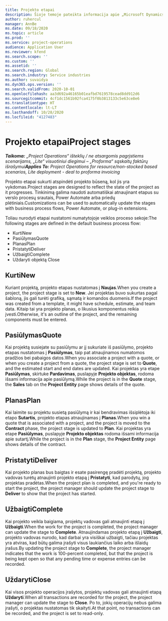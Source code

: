 ```yaml
---
title: Projekto etapai
description: Šioje temoje pateikta informacija apie „Microsoft Dynamics Project Operations“ projektų etapus.
author: ruhercul
manager: AnnBe
ms.date: 09/18/2020
ms.topic: article
ms.prod: ''
ms.service: project-operations
audience: Application User
ms.reviewer: kfend
ms.search.scope: ''
ms.custom: ''
ms.assetid: ''
ms.search.region: Global
ms.search.industry: Service industries
ms.author: suvaidya
ms.dyn365.ops.version: ''
ms.search.validFrom: 2020-10-01
ms.openlocfilehash: aa3d692a46165b01eafbd7619578cead8dd912d6
ms.sourcegitcommit: 4cf1dc1561b92fca4175f0b3813133c5e63ce8e6
ms.translationtype: HT
ms.contentlocale: lt-LT
ms.lasthandoff: 10/28/2020
ms.locfileid: "4127483"
---
```

# <a name="project-stages"></a><span data-ttu-id="60eae-103">Projekto etapai</span><span class="sxs-lookup"><span data-stu-id="60eae-103">Project stages</span></span>

<span data-ttu-id="60eae-104">_**Taikoma:** „Project Operations“ išteklių / ne atsargomis pagrįstiems scenarijams, „Lite“ visuotiniui diegimui – „Proforma“ sąskaitų faktūrų išrašymui_</span><span class="sxs-lookup"><span data-stu-id="60eae-104">_**Applies To:** Project Operations for resource/non-stocked based scenarios, Lite deployment - deal to proforma invoicing_</span></span>

<span data-ttu-id="60eae-105">Projekto etapai sukurti atspindėti projekto būseną, kol jis yra vykdomas.</span><span class="sxs-lookup"><span data-stu-id="60eae-105">Project stages are designed to reflect the state of the project as it progresses.</span></span> <span data-ttu-id="60eae-106">Tinkinimą galima naudoti automatiškai atnaujinant etapus su verslo procesų srautais, Power Automate arba priedų plėtiniais.</span><span class="sxs-lookup"><span data-stu-id="60eae-106">Customizations can be used to automatically update the stages with business process flows, Power Automate, or plug-in extensions.</span></span>

<span data-ttu-id="60eae-107">Toliau nurodyti etapai nustatomi numatytojoje veiklos proceso sekoje:</span><span class="sxs-lookup"><span data-stu-id="60eae-107">The following stages are defined in the default business process flow:</span></span>

- <span data-ttu-id="60eae-108">Kurti</span><span class="sxs-lookup"><span data-stu-id="60eae-108">New</span></span>
- <span data-ttu-id="60eae-109">Pasiūlymas</span><span class="sxs-lookup"><span data-stu-id="60eae-109">Quote</span></span>
- <span data-ttu-id="60eae-110">Planas</span><span class="sxs-lookup"><span data-stu-id="60eae-110">Plan</span></span>
- <span data-ttu-id="60eae-111">Pristatyti</span><span class="sxs-lookup"><span data-stu-id="60eae-111">Deliver</span></span>
- <span data-ttu-id="60eae-112">Užbaigti</span><span class="sxs-lookup"><span data-stu-id="60eae-112">Complete</span></span>
- <span data-ttu-id="60eae-113">Uždaryti objektą </span><span class="sxs-lookup"><span data-stu-id="60eae-113">Close</span></span> 

## <a name="new"></a><span data-ttu-id="60eae-114">Kurti</span><span class="sxs-lookup"><span data-stu-id="60eae-114">New</span></span>

<span data-ttu-id="60eae-115">Kuriant projektą, projekto etapas nustatomas į **Naujas**.</span><span class="sxs-lookup"><span data-stu-id="60eae-115">When you create a project, the project stage is set to **New**.</span></span> <span data-ttu-id="60eae-116">Jei projektas buvo sukurtas pagal šabloną, jis gali turėti grafiką, sąmatą ir komandos duomenis.</span><span class="sxs-lookup"><span data-stu-id="60eae-116">If the project was created from a template, it might have schedule, estimate, and team data.</span></span> <span data-ttu-id="60eae-117">Kitaip tai yra projekto planas, o likusius komponentus reikia įvesti.</span><span class="sxs-lookup"><span data-stu-id="60eae-117">Otherwise, it's an outline of the project, and the remaining components must be entered.</span></span>

## <a name="quote"></a><span data-ttu-id="60eae-118">Pasiūlymas</span><span class="sxs-lookup"><span data-stu-id="60eae-118">Quote</span></span>

<span data-ttu-id="60eae-119">Kai projektą susiejate su pasiūlymu ar jį sukuriate iš pasiūlymo, projekto etapas nustatomas į **Pasiūlymas**, taip pat atnaujinamos numatomos pradžios bei pabaigos datos.</span><span class="sxs-lookup"><span data-stu-id="60eae-119">When you associate a project with a quote, or when you create a project from a quote, the project stage is set to **Quote**, and the estimated start and end dates are updated.</span></span> <span data-ttu-id="60eae-120">Kai projektas yra etape **Pasiūlymas**, skirtuke **Pardavimas**, puslapyje **Projekto objektas**, rodoma išsami informacija apie pasiūlymą.</span><span class="sxs-lookup"><span data-stu-id="60eae-120">While the project is in the **Quote** stage, the **Sales** tab on the **Project Entity** page shows details of the quote.</span></span>

## <a name="plan"></a><span data-ttu-id="60eae-121">Planas</span><span class="sxs-lookup"><span data-stu-id="60eae-121">Plan</span></span>

<span data-ttu-id="60eae-122">Kai laimite su projektu susietą pasiūlymą ir kai bendravimas išsiplėtoja iki etapo **Sutartis**, projekto etapas atnaujinamas į **Planas**.</span><span class="sxs-lookup"><span data-stu-id="60eae-122">When you win a quote that is associated with a project, and the project is moved to the **Contract** phase, the project stage is updated to **Plan**.</span></span> <span data-ttu-id="60eae-123">Kai projektas yra etape **Pasiūlymas**, puslapyje **Projekto objektas** rodoma išsami informacija apie sutartį.</span><span class="sxs-lookup"><span data-stu-id="60eae-123">While the project is in the **Plan** stage, the **Project Entity** page shows details of the contract.</span></span>

## <a name="deliver"></a><span data-ttu-id="60eae-124">Pristatyti</span><span class="sxs-lookup"><span data-stu-id="60eae-124">Deliver</span></span>

<span data-ttu-id="60eae-125">Kai projekto planas bus baigtas ir esate pasirengę pradėti projektą, projekto vadovas turėtų atnaujinti projekto etapą į **Pristatyti**, kad parodytų, jog projektas pradėtas.</span><span class="sxs-lookup"><span data-stu-id="60eae-125">When the project plan is completed, and you're ready to start the project, the project manager should update the project stage to **Deliver** to show that the project has started.</span></span>

## <a name="complete"></a><span data-ttu-id="60eae-126">Užbaigti</span><span class="sxs-lookup"><span data-stu-id="60eae-126">Complete</span></span> 

<span data-ttu-id="60eae-127">Kai projekto veikla baigiama, projektų vadovas gali atnaujinti etapą į **Užbaigti**.</span><span class="sxs-lookup"><span data-stu-id="60eae-127">When the work for the project is completed, the project manager can update the stage to **Complete**.</span></span> <span data-ttu-id="60eae-128">Atnaujindamas projekto etapą į **Užbaigti**, projekto vadovas nurodo, kad darbai yra visiškai užbaigti, tačiau projektas yra atviras, kad būtų galima įrašyti visus laukiančius laiko arba išlaidų įrašus.</span><span class="sxs-lookup"><span data-stu-id="60eae-128">By updating the project stage to **Complete**, the project manager indicates that the work is 100-percent completed, but that the project is being kept open so that any pending time or expense entries can be recorded.</span></span>

## <a name="close"></a><span data-ttu-id="60eae-129">Uždaryti</span><span class="sxs-lookup"><span data-stu-id="60eae-129">Close</span></span>

<span data-ttu-id="60eae-130">Kai visos projekto operacijos įrašytos, projektų vadovas gali atnaujinti etapą **Uždaryti**.</span><span class="sxs-lookup"><span data-stu-id="60eae-130">When all transactions are recorded for the project, the project manager can update the stage to **Close**.</span></span> <span data-ttu-id="60eae-131">Po to, jokių operacijų nebus galima įrašyti, o projektas nustatomas tik skaityti.</span><span class="sxs-lookup"><span data-stu-id="60eae-131">At that point, no transactions can be recorded, and the project is set to read-only.</span></span>


